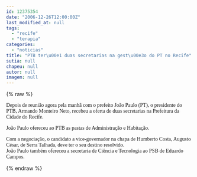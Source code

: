 ```yaml
---
id: 12375354
date: "2006-12-26T12:00:00Z"
last_modified_at: null
tags:
  - "recife"
  - "terapia"
categories:
  - "noticias"
title: "PTB ter\u00e1 duas secretarias na gest\u00e3o do PT no Recife"
sutia: null
chapeu: null
autor: null
imagem: null
---
```

{% raw %}
<p><P><FONT face=Verdana>Depois de reunião agora pela manhã com o prefeito João Paulo (PT), o presidente do PTB, Armando Monteiro Neto, recebeu a oferta de duas secretarias na Prefeitura da Cidade do Recife. </FONT></P></p>
<p><P><FONT face=Verdana>João Paulo ofereceu ao PTB as pastas de Administração e Habitação.</FONT></P></p>
<p><P><FONT face=Verdana>Com a negociação, o candidato a vice-governador na chapa de Humberto Costa, Augusto César, de Serra Talhada, deve ter o seu destino resolvido. <BR>João Paulo também ofereceu a secretaria de Ciência e Tecnologia ao PSB de Eduardo Campos.</FONT></P> </p>
{% endraw %}